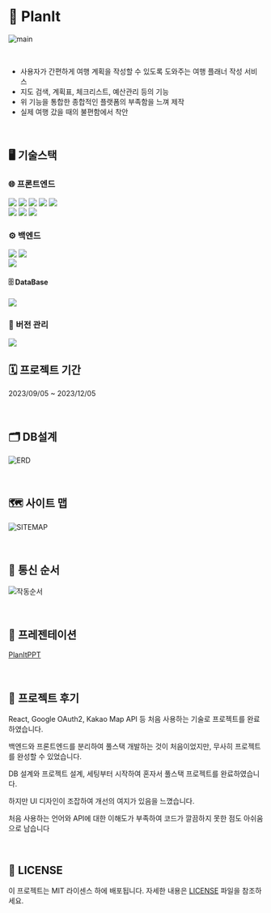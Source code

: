 # 📅 PlanIt
<div>
  
  ![main](https://github.com/rlaalstlr09/PlanIt/blob/save/portfolio/main.png)
  
</div>

<br>

<ul>
  <li>사용자가 간편하게 여행 계획을 작성할 수 있도록 도와주는 여행 플래너 작성 서비스</li>
  <li>지도 검색, 계획표, 체크리스트, 예산관리 등의 기능</li>
  <li>위 기능을 통합한 종합적인 플랫폼의 부족함을 느껴 제작</li>
  <li>실제 여행 갔을 때의 불편함에서 착안</li>
</ul>

<br>

## 🖥️ 기술스택

### 🌐 프론트엔드

<div>
  <img src="https://img.shields.io/badge/react-%2361DAFB.svg?&style=for-the-badge&logo=react&logoColor=black" />
  <img src="https://img.shields.io/badge/typescript-%233178C6.svg?&style=for-the-badge&logo=typescript&logoColor=white" /> 
  <img src="https://img.shields.io/badge/html5-%23E34F26.svg?&style=for-the-badge&logo=html5&logoColor=white" />
  <img src="https://img.shields.io/badge/css3-%231572B6.svg?&style=for-the-badge&logo=css3&logoColor=white" />
  <img src="https://img.shields.io/badge/javascript-%23F7DF1E.svg?&style=for-the-badge&logo=javascript&logoColor=black" /> <br>
  <img src="https://img.shields.io/badge/material--ui-%230081CB.svg?&style=for-the-badge&logo=material-ui&logoColor=white" />
  <img src="https://img.shields.io/badge/Kakao_Map_API-%23FFCD00.svg?&style=for-the-badge&logo=kakao&logoColor=black" />
  <img src="https://img.shields.io/badge/Full_Calendar-%23EEEEEE.svg?&style=for-the-badge&logo=calendar&logoColor=black" />
</div>

### ⚙️ 백엔드

<div>
  <img src="https://img.shields.io/badge/Spring_Boot-%236DB33F.svg?&style=for-the-badge&logo=spring&logoColor=white" />
  <img src="https://img.shields.io/badge/SpringSecurity-%236DB33F.svg?&style=for-the-badge&logo=springsecurity&logoColor=white" /> <br>
  <img src="https://img.shields.io/badge/Google_OAuth2-%234285F4.svg?&style=for-the-badge&logo=google&logoColor=white" />
  
  #### 🗄️ DataBase
  <img src="https://img.shields.io/badge/mysql-%234479A1.svg?&style=for-the-badge&logo=mysql&logoColor=white" />

  
</div>

### 🔧 버전 관리

<img src="https://img.shields.io/badge/github-%23181717.svg?&style=for-the-badge&logo=github&logoColor=white" />

<br>

## 🗓️ 프로젝트 기간
2023/09/05 ~ 2023/12/05

<br>

## 🗂 DB설계
![ERD](https://github.com/rlaalstlr09/PlanIt/blob/save/portfolio/erd.png)

<br>

## 🗺 사이트 맵
![SITEMAP](https://github.com/rlaalstlr09/PlanIt/blob/save/portfolio/sitemap.png)

<br>

## 🔄 통신 순서
![작동순서](https://github.com/rlaalstlr09/PlanIt/blob/save/portfolio/작동로직.png)

<br>

## 🎤 프레젠테이션
[PlanItPPT](https://github.com/rlaalstlr09/Musical/blob/main/portfolio/PlanIt_PPT.pdf)

<br>

## 💌 프로젝트 후기

React, Google OAuth2, Kakao Map API 등 처음 사용하는 기술로 프로젝트를 완료하였습니다.

백엔드와 프론트엔드를 분리하여 풀스택 개발하는 것이 처음이었지만, 무사히 프로젝트를 완성할 수 있었습니다. 

DB 설계와 프로젝트 설계, 세팅부터 시작하여 혼자서 풀스택 프로젝트를 완료하였습니다.

하지만 UI 디자인이 조잡하여 개선의 여지가 있음을 느꼈습니다. 

처음 사용하는 언어와 API에 대한 이해도가 부족하여 코드가 깔끔하지 못한 점도 아쉬움으로 남습니다

<br>

## 📃 LICENSE

이 프로젝트는 MIT 라이센스 하에 배포됩니다. 자세한 내용은 [LICENSE](LICENSE.txt) 파일을 참조하세요.
